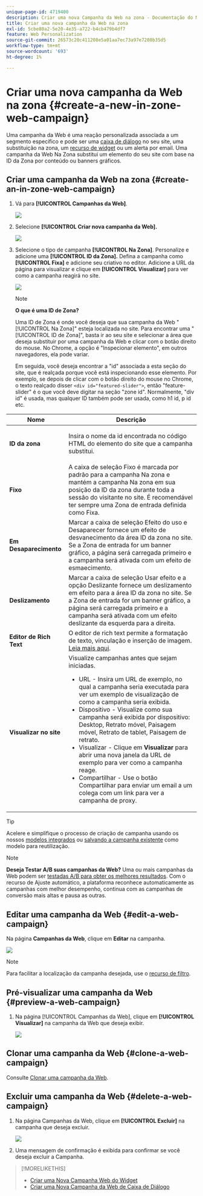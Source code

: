 ```yaml
---
unique-page-id: 4719400
description: Criar uma nova Campanha da Web na zona - Documentação do Marketo - Documentação do produto
title: Criar uma nova campanha da Web na zona
exl-id: 5cbe80a2-5e20-4e35-a722-b4cb479b4df7
feature: Web Personalization
source-git-commit: 26573c20c411208e5a01aa7ec73a97e7208b35d5
workflow-type: tm+mt
source-wordcount: '693'
ht-degree: 1%

---
```


# Criar uma nova campanha da Web na zona {#create-a-new-in-zone-web-campaign}

Uma campanha da Web é uma reação personalizada associada a um segmento específico e pode ser uma [caixa de diálogo](/help/marketo/product-docs/web-personalization/working-with-web-campaigns/create-a-new-dialog-web-campaign.md) no seu site, uma substituição na zona, um [recurso de widget](/help/marketo/product-docs/web-personalization/working-with-web-campaigns/create-a-new-widget-web-campaign.md) ou um alerta por email. Uma campanha da Web Na Zona substitui um elemento do seu site com base na ID da Zona por conteúdo ou banners gráficos.

## Criar uma campanha da Web na zona {#create-an-in-zone-web-campaign}

1. Vá para **[!UICONTROL Campanhas da Web]**.

   ![](assets/image2016-8-18-15-3a54-3a21.png)

1. Selecione **[!UICONTROL Criar nova campanha da Web].**

   ![](assets/create-new-web-campaign-hand.png)

1. Selecione o tipo de campanha **[!UICONTROL Na Zona]**. Personalize e adicione uma **[!UICONTROL ID da Zona].** Defina a campanha como **[!UICONTROL Fixa]** e adicione seu criativo no editor. Adicione a URL da página para visualizar e clique em **[!UICONTROL Visualizar]** para ver como a campanha reagirá no site.

   ![](assets/new-3-1.png)

   >[!NOTE]
   >
   >**O que é uma ID de Zona?**
   >
   >Uma ID de Zona é onde você deseja que sua campanha da Web &quot;[!UICONTROL Na Zona]&quot; esteja localizada no site. Para encontrar uma &quot;[!UICONTROL ID de Zona]&quot;, basta ir ao seu site e selecionar a área que deseja substituir por uma campanha da Web e clicar com o botão direito do mouse. No Chrome, a opção é &quot;Inspecionar elemento&quot;, em outros navegadores, ela pode variar.
   >
   >Em seguida, você deseja encontrar a &quot;id&quot; associada a esta seção do site, que é realçada porque você está inspecionando esse elemento. Por exemplo, se depois de clicar com o botão direito do mouse no Chrome, o texto realçado disser `<div id="featured-slider">`, então &quot;feature-slider&quot; é o que você deve digitar na seção &quot;zone id&quot;. Normalmente, &quot;div id&quot; é usada, mas qualquer ID também pode ser usada, como h1 id, p id etc.

<table>
 <thead>
  <tr>
   <th colspan="1" rowspan="1">Nome</th>
   <th colspan="1" rowspan="1">Descrição</th>
  </tr>
 </thead>
 <tbody>
  <tr>
   <td colspan="1" rowspan="1"><strong> ID da zona </strong></td>
   <td colspan="1" rowspan="1"><p>Insira o nome da id encontrada no código HTML do elemento do site que a campanha substitui.</p></td>
  </tr>
  <tr>
   <td colspan="1" rowspan="1"><p><strong> Fixo
 </strong></p></td>
   <td colspan="1" rowspan="1">A caixa de seleção Fixo é marcada por padrão para a campanha Na zona e mantém a campanha Na zona em sua posição da ID da zona durante toda a sessão do visitante no site. É recomendável ter sempre uma Zona de entrada definida como Fixa.</td>
  </tr>
  <tr>
   <td colspan="1" rowspan="1"><p><strong> Em Desaparecimento</strong> </p></td>
   <td colspan="1" rowspan="1">Marcar a caixa de seleção Efeito do uso e Desaparecer fornece um efeito de desvanecimento da área ID da zona no site. Se a Zona de entrada for um banner gráfico, a página será carregada primeiro e a campanha será ativada com um efeito de esmaecimento.</td>
  </tr>
  <tr>
   <td colspan="1"><strong>Deslizamento</strong></td>
   <td colspan="1">Marcar a caixa de seleção Usar efeito e a opção Deslizante fornece um deslizamento em efeito para a área ID da zona no site. Se a Zona de entrada for um banner gráfico, a página será carregada primeiro e a campanha será ativada com um efeito deslizante da esquerda para a direita.</td>
  </tr>
  <tr>
   <td colspan="1"><strong> Editor de Rich Text  </strong></td>
   <td colspan="1">O editor de rich text permite a formatação de texto, vinculação e inserção de imagem. <a href="/help/marketo/product-docs/web-personalization/working-with-web-campaigns/using-the-web-personalization-rich-text-editor.md">Leia mais aqui</a>.</td>
  </tr>
  <tr>
   <td colspan="1"><strong> Visualizar no site   </strong></td>
   <td colspan="1">Visualize campanhas antes que sejam iniciadas. <br>
    <ul>
     <li> URL - Insira um URL de exemplo, no qual a campanha seria executada para ver um exemplo de visualização de como a campanha seria exibida.</li>
     <li>Dispositivo - Visualize como sua campanha será exibida por dispositivo: Desktop, Retrato móvel, Paisagem móvel, Retrato de tablet, Paisagem de retrato.</li>
     <li> Visualizar - Clique em <strong>Visualizar</strong> para abrir uma nova janela da URL de exemplo para ver como a campanha reage.</li>
     <li> Compartilhar - Use o botão Compartilhar para enviar um email a um colega com um link para ver a campanha de proxy.</li>
    </ul></td>
  </tr>
 </tbody>
</table>

>[!TIP]
>
>Acelere e simplifique o processo de criação de campanha usando os nossos [modelos integrados](/help/marketo/product-docs/web-personalization/using-templates/using-templates-to-create-web-campaigns.md) ou [salvando a campanha existente](/help/marketo/product-docs/web-personalization/using-templates/using-templates-to-create-web-campaigns.md) como modelo para reutilização.

>[!NOTE]
>
>**Deseja Testar A/B suas campanhas da Web?** Uma ou mais campanhas da Web podem ser [testadas A/B para obter os melhores resultados](/help/marketo/product-docs/web-personalization/working-with-web-campaigns/ab-test-your-web-campaign.md). Com o recurso de Ajuste automático, a plataforma reconhece automaticamente as campanhas com melhor desempenho, continua com as campanhas de conversão mais altas e pausa as outras.

## Editar uma campanha da Web {#edit-a-web-campaign}

Na página **Campanhas da Web**, clique em **Editar** na campanha.

![](assets/in-zone-web-campaign-edit.png)

>[!NOTE]
>
>Para facilitar a localização da campanha desejada, use o [recurso de filtro](/help/marketo/product-docs/web-personalization/working-with-web-campaigns/filter-web-campaigns.md).

## Pré-visualizar uma campanha da Web {#preview-a-web-campaign}

1. Na página [!UICONTROL Campanhas da Web], clique em **[!UICONTROL Visualizar]** na campanha da Web que deseja exibir.

   ![](assets/in-zone-web-campaign-preview.png)

## Clonar uma campanha da Web {#clone-a-web-campaign}

Consulte [Clonar uma campanha da Web](/help/marketo/product-docs/web-personalization/working-with-web-campaigns/clone-a-web-campaign.md).

## Excluir uma campanha da Web {#delete-a-web-campaign}

1. Na página Campanhas da Web, clique em **[!UICONTROL Excluir]** na campanha que deseja excluir.

   ![](assets/in-zone-web-campaign-delete.png)

1. Uma mensagem de confirmação é exibida para confirmar se você deseja excluir a Campanha.

>[!MORELIKETHIS]
>
>* [Criar uma Nova Campanha Web do Widget](/help/marketo/product-docs/web-personalization/working-with-web-campaigns/create-a-new-widget-web-campaign.md)
>* [Criar uma Nova Campanha da Web de Caixa de Diálogo](/help/marketo/product-docs/web-personalization/working-with-web-campaigns/create-a-new-dialog-web-campaign.md)
